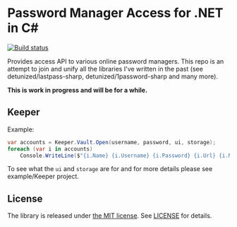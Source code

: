 # Password Manager Access for .NET in C#

[![Build status](https://ci.appveyor.com/api/projects/status/83qpps4fqdv0vn60?svg=true)](https://ci.appveyor.com/project/detunized/password-manager-access)

Provides access API to various online password managers. This repo is an
attempt to join and unify all the libraries I've written in the past (see
detunized/lastpass-sharp, detunized/1password-sharp and many more).

**This is work in progress and will be for a while.**

## Keeper

Example:

```c#
var accounts = Keeper.Vault.Open(username, password, ui, storage);
foreach (var i in accounts)
    Console.WriteLine($"{i.Name} {i.Username} {i.Password} {i.Url} {i.Notes} {i.Folder}");
```

To see what the `ui` and `storage` are for and for more details please see
example/Keeper project.

## License

The library is released under [the MIT license][mit]. See [LICENSE][license]
for details.

[mit]: http://www.opensource.org/licenses/mit-license.php
[license]: LICENSE
